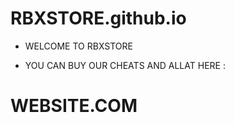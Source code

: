 # RBXSTORE.github.io
- WELCOME TO RBXSTORE


- YOU CAN BUY OUR CHEATS AND ALLAT HERE :

# WEBSITE.COM
